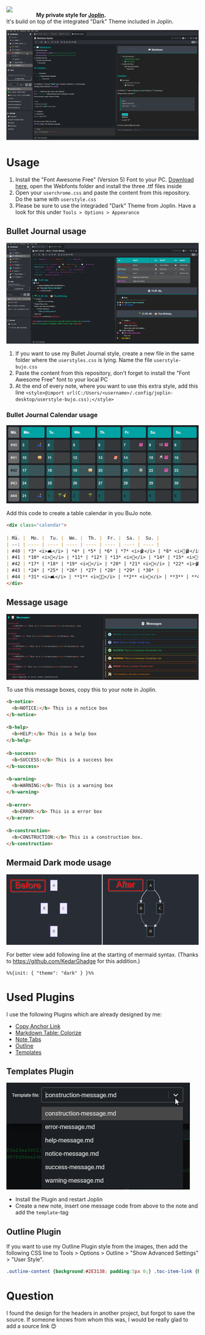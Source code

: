 <img width="64" src="https://raw.githubusercontent.com/laurent22/joplin/dev/Assets/LinuxIcons/256x256.png" align="left" style="padding:0 1em 1em 0" />

**My private style for [Joplin](https://joplinapp.org).**<br />
It's build on top of the integrated "Dark" Theme included in Joplin.

![Screenshot Joplin](/assets/screenshot1.png)

# Usage
1. Install the "Font Awesome Free" (Version 5) Font to your PC. [Download here](https://fontawesome.com/v5/docs/web/setup/host-font-awesome-yourself), open the Webfonts folder and install the three .ttf files inside
2. Open your `userchrome.css` and paste the content from this repository. Do the same with `userstyle.css`
3. Please be sure to use the integraded "Dark" Theme from Joplin. Have a look for this under `Tools > Options > Appearance`

## Bullet Journal usage
![Screenshot Joplin](/assets/screenshot4.png)

1. If you want to use my Bullet Journal style, create a new file in the same folder where the `userstyles.css` is lying. Name the file `userstyle-bujo.css`
2. Paste the content from this repository, don't forget to install the "Font Awesome Free" font to your local PC
3. At the end of every note, where you want to use this extra style, add this line `<style>@import url(C:/Users/<username>/.config/joplin-desktop/userstyle-bujo.css);</style>`

### Bullet Journal Calendar usage
![Screenshot Calendar](/assets/bujo-calendar.png)

Add this code to create a table calendar in you BuJo note.

```markdown
<div class="calendar">

| Mä. |  Mo. |  Tu. |  We. |  Th. |  Fr. |  Sa. |  Su. |
| --: | ---- | ---- | ---- | ---- | ---- | ---- | ---- |
| #40 | *3* <i>🛋️</i> | *4* | *5* | *6* | *7* <i>🩰</i> | *8* <i>🛒🩰</i> | *9* |
| #41 | *10* <i>🎂</i> | *11* | *12* | *13* <i>🍣</i> | *14* | *15* <i>🥂🩰</i> | *16* |
| #42 | *17* | *18* | *19* <i>🎂</i> | *20* | *21* <i>🍵</i> | *22* <i>🩰</i> | *23* |
| #43 | *24* | *25* | *26* | *27* | *28* | *29* | *30* |
| #44 | *31* <i>🛋️</i> | **1** <i>🌴🎷</i> | **2** <i>🌴</i> | **3** | **4** |  **5** | **6** |
</div>
```

## Message usage
![Screenshot Joplin](/assets/screenshot3.png)

To use this message boxes, copy this to your note in Joplin.

```html
<b-notice>
  <b>NOTICE:</b> This is a notice box
</b-notice>

<b-help>
  <b>HELP:</b> This is a help box
</b-help>

<b-success>
  <b>SUCCESS:</b> This is a success box
</b-success>

<b-warning>
  <b>WARNING:</b> This is a warning box
</b-warning>

<b-error>
  <b>ERROR:</b> This is a error box
</b-error>

<b-construction>
  <b>CONSTRUCTION:</b> This is a construction box.
</b-construction>
```

## Mermaid Dark mode usage
![Nermaid Dark mode](/assets/mermaid-dark-mode.png)

For better view add following line at the starting of mermaid syntax.
(Thanks to https://github.com/KedarGhadge for this addition.)

```
%%{init: { "theme": "dark" } }%%
```

# Used Plugins

I use the following Plugins which are already designed by me:

- [Copy Anchor Link](https://github.com/hieuthi/joplin-plugin-copy-anchor-link)
- [Markdown Table: Colorize](https://github.com/hieuthi/joplin-plugin-markdown-table-colorize)
- [Note Tabs](https://github.com/benji300/joplin-note-tabs)
- [Outline](https://github.com/cqroot/joplin-outline)
- [Templates](https://github.com/joplin/plugin-templates)

## Templates Plugin
![Template Messages](/assets/template_messages.png)

* Install the Plugin and restart Joplin
* Create a new note, insert one message code from above to the note and add the `template`-tag

## Outline Plugin

If you want to use my Outline Plugin style from the images, then add the following CSS line to Tools > Options > Outline > "Show Advanced Settings" > "User Style".

```css
.outline-content {background:#2E3138; padding:5px 0;} .toc-item-link {height:30px, font-size:13px; display:flex !important; align-items:center; text-indent:-20px;} .toc-item-link > * {padding:0 0 0 12px;} .toc-item-link:hover {font-weight:normal; text-decoration:none; background:#4E4E4E; cursor:default;} a#header {color:#ffffff; height:30px; line-height:30px; padding:0 0 0 6px;} a#header::before {content:"\e917"; font-family:"icomoon" !important; font-size:18px; color:#ffffff; margin:0 8px 0 0; font-weight:300; top:3px; position:relative;}
```

# Question

I found the design for the headers in another project, but forgot to save the source. If someone knows from whom this was, I would be really glad to add a source link 😊
